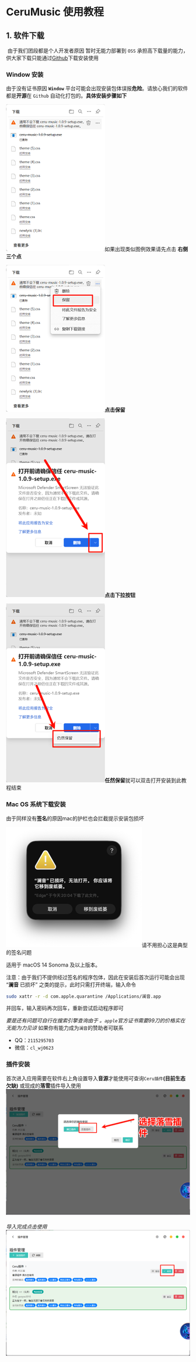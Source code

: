 # CeruMusic 使用教程

## 1. 软件下载

​		由于我们团段都是个人开发者原因 暂时无能力部署到 `OSS` 承担高下载量的能力，供大家下载只能通过[Github](https://github.com/timeshiftsauce/CeruMusic)下载安装使用

### Window 安装

由于没有证书原因 **`Window`** 平台可能会出现安装包体误报**危险**。请放心我们的软件都是**开源**在 `Github` 自动化打包的。**具体安装步骤如下**

<img src="assets/image-20250826214921963.png" alt="image-20250826214921963" style="zoom: 50%;" />如果出现类似图例效果请先点击 **右侧 三个点**



<img src="assets/image-20250826215101522.png" alt="image-20250826215101522" style="zoom:50%;" />**点击保留**



<img src="assets/image-20250826215206862.png" alt="image-20250826215206862" style="zoom:50%;" />**点击下拉按钮**



<img src="assets/image-20250826215251525.png" alt="image-20250826215251525" style="zoom:50%;" />**任然保留**就可以双击打开安装到此教程结束

### Mac OS 系统下载安装

由于同样没有**签名**的原因mac的护栏也会拦截提示安装包损坏

<img src="assets/3f50d3b838287b4bf1523d0f955fdf37.png" alt="3f50d3b838287b4bf1523d0f955fdf37" style="zoom:50%;" />请不用担心这是典型的签名问题

适用于 macOS 14 Sonoma 及以上版本。

注意：由于我们不提供经过签名的程序包体，因此在安装后首次运行可能会出现 “**澜音** 已损坏” 之类的提示，此时只需打开终端，输入命令 

```bash
sudo xattr -r -d com.apple.quarantine /Applications/澜音.app
```

 并回车，输入密码再次回车，重新尝试启动程序即可

*要是还有问题可自行在搜索引擎查询由于 。```apple```官方证书需要99刀的价格实在无能为力见谅* 如果你有能力成为`澜音`的赞助者可联系

- QQ：`2115295703`
- 微信：`cl_wj0623`

### 插件安装

首次进入应用需要在软件右上角设置导入**音源**才能使用可查询`Ceru插件`**(目前生态欠缺)** 或现成的**落雪**插件导入使用![image-20250826221438856](assets/image-20250826221438856.png)

###### 导入完成点击使用![image-20250826221517247](assets/image-20250826221517247.png)

